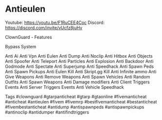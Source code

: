 # Antieulen

Youtube: https://youtu.be/F1RuCEE4Coc
Discord: https://discord.com/invite/vUcfz8juHv


ClownGuard - Features

Bypass System

Anti Ai
Anti Vpn
Anti Eulen
Anti Dump
Anti Noclip
Anti Hitbox
Anti Objects
Anti Spoofer
Anti Teleport
Anti Particles
Anti Explosion
Anti Backdoor
Anti Godmode
Anti Spectate
Anti Superjump
Anti Speedhack
Anti Spawn Peds
Anti Spawn Pickups
Anti Eulen Kill
Anti Skript.gg Kill
Anti Infinite ammo
Anti Give Weapons
Anti Remove Weapons
Anti Spawn Vehicles
Anti Random Outfits
Anti Spawn Weapons
Anti Damage modifiers
Anti Client Triggers Events
Anti Server Triggers Events
Anti Vehicle Speedhack


Tags
#clownguard #gtarpanticheat #gtarp #gtaonline
#fivemanticheat #anticheat #antieulen #fivem #fivemrp
#bestfivemanticheat #bestanticheat #fivembestanticheat
#antidump #antispawnpeds #antispawnpickups #antinoclip
#antidumper #antifindtriggers
